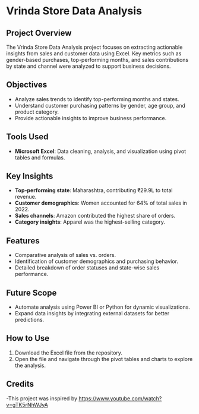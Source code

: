 # Vrinda Store Data Analysis  

## Project Overview  
The Vrinda Store Data Analysis project focuses on extracting actionable insights from sales and customer data using Excel. Key metrics such as gender-based purchases, top-performing months, and sales contributions by state and channel were analyzed to support business decisions.  

## Objectives  
- Analyze sales trends to identify top-performing months and states.  
- Understand customer purchasing patterns by gender, age group, and product category.  
- Provide actionable insights to improve business performance.  

## Tools Used  
- **Microsoft Excel**: Data cleaning, analysis, and visualization using pivot tables and formulas.  

## Key Insights  
- **Top-performing state**: Maharashtra, contributing ₹29.9L to total revenue.  
- **Customer demographics**: Women accounted for 64% of total sales in 2022.  
- **Sales channels**: Amazon contributed the highest share of orders.  
- **Category insights**: Apparel was the highest-selling category.  

## Features  
- Comparative analysis of sales vs. orders.  
- Identification of customer demographics and purchasing behavior.  
- Detailed breakdown of order statuses and state-wise sales performance.  

## Future Scope  
- Automate analysis using Power BI or Python for dynamic visualizations.  
- Expand data insights by integrating external datasets for better predictions.  

## How to Use  
1. Download the Excel file from the repository.  
2. Open the file and navigate through the pivot tables and charts to explore the analysis.  

## Credits
-This project was inspired by https://www.youtube.com/watch?v=gTK5rNhWJyA
